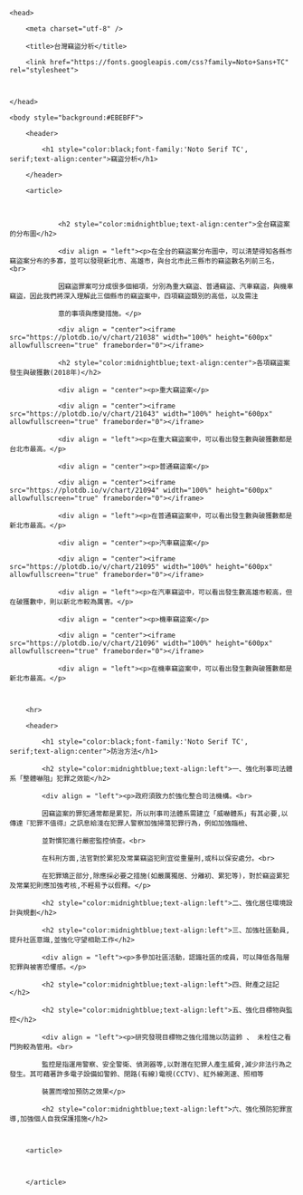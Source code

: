 <html>

    <head>

        <meta charset="utf-8" />

        <title>台灣竊盜分析</title>

        <link href="https://fonts.googleapis.com/css?family=Noto+Sans+TC" rel="stylesheet">

        

    </head>

    <body style="background:#EBEBFF">

        <header>

            <h1 style="color:black;font-family:'Noto Serif TC', serif;text-align:center">竊盜分析</h1>

        </header>

        <article>

                

                <h2 style="color:midnightblue;text-align:center">全台竊盜案的分布圖</h2>

				<div align = "left"><p>在全台的竊盜案分布圖中，可以清楚得知各縣市竊盜案分布的多寡，並可以發現新北市、高雄市，與台北市此三縣市的竊盜數名列前三名，<br>	

				因竊盜罪案可分成很多個細項，分別為重大竊盜、普通竊盜、汽車竊盜，與機車竊盜，因此我們將深入理解此三個縣市的竊盜案中，四項竊盜類別的高低，以及需注

				意的事項與應變措施。</p>

                <div align = "center"><iframe src="https://plotdb.io/v/chart/21038" width="100%" height="600px" allowfullscreen="true" frameborder="0"></iframe>

				<h2 style="color:midnightblue;text-align:center">各項竊盜案發生與破獲數(2018年)</h2>

				<div align = "center"><p>重大竊盜案</p>

                <div align = "center"><iframe src="https://plotdb.io/v/chart/21043" width="100%" height="600px" allowfullscreen="true" frameborder="0"></iframe>

				<div align = "left"><p>在重大竊盜案中，可以看出發生數與破獲數都是台北市最高。</p>

				<div align = "center"><p>普通竊盜案</p>

				<div align = "center"><iframe src="https://plotdb.io/v/chart/21094" width="100%" height="600px" allowfullscreen="true" frameborder="0"></iframe>

				<div align = "left"><p>在普通竊盜案中，可以看出發生數與破獲數都是新北市最高。</p>

				<div align = "center"><p>汽車竊盜案</p>

				<div align = "center"><iframe src="https://plotdb.io/v/chart/21095" width="100%" height="600px" allowfullscreen="true" frameborder="0"></iframe>

				<div align = "left"><p>在汽車竊盜中，可以看出發生數高雄市較高，但在破獲數中，則以新北市較為厲害。</p>

				<div align = "center"><p>機車竊盜案</p>

				<div align = "center"><iframe src="https://plotdb.io/v/chart/21096" width="100%" height="600px" allowfullscreen="true" frameborder="0"></iframe>

				<div align = "left"><p>在機車竊盜案中，可以看出發生數與破獲數都是新北市最高。</p>

	

		<hr>

		<header>

            <h1 style="color:black;font-family:'Noto Serif TC', serif;text-align:center">防治方法</h1>

			<h2 style="color:midnightblue;text-align:left">一、強化刑事司法體系「整體嚇阻」犯罪之效能</h2>

			<div align = "left"><p>政府須致力於強化整合司法機構。<br>			

			因竊盜案的罪犯通常都是累犯，所以刑事司法體系需建立「威嚇體系」有其必要,以傳達『犯罪不值得』之訊息給淺在犯罪人警察加強掃蕩犯罪行為，例如加強臨檢、

			並對慣犯進行嚴密監控偵查。<br>	

			在科刑方面,法官對於累犯及常業竊盜犯則宜從重量刑,或科以保安處分。<br>	

			在犯罪矯正部分,除應採必要之措施(如嚴厲獨居、分離初、累犯等)，對於竊盜累犯及常業犯則應加強考核,不輕易予以假釋。</p>

			<h2 style="color:midnightblue;text-align:left">二、強化居住環境設計與規劃</h2>

			<h2 style="color:midnightblue;text-align:left">三、加強社區動員,提升社區意識,並強化守望相助工作</h2>

			<div align = "left"><p>多參加社區活動，認識社區的成員，可以降低各階層犯罪與被害恐懼感。</p>

			<h2 style="color:midnightblue;text-align:left">四、財產之註記</h2>

			<h2 style="color:midnightblue;text-align:left">五、強化目標物與監控</h2>

			<div align = "left"><p>研究發現目標物之強化措施以防盜鈴 、 未栓住之看門狗較為管用。<br>	

			監控是指運用警察、安全警衛、偵測器等,以對潛在犯罪人產生威脅,減少非法行為之發生。其可藉著許多電子設備如警鈴、閉路(有線)電視(CCTV)、紅外線測速、照相等

			裝置而增加預防之效果</p>

			<h2 style="color:midnightblue;text-align:left">六、強化預防犯罪宣導,加強個人自我保護措施</h2>

        

		<article>

		

        </article>
